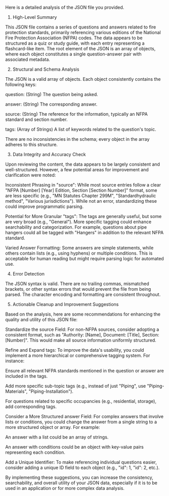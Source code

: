 Here is a detailed analysis of the JSON file you provided.

1. High-Level Summary

This JSON file contains a series of questions and answers related to fire protection standards, primarily referencing various editions of the National Fire Protection Association (NFPA) codes. The data appears to be structured as a quiz or study guide, with each entry representing a flashcard-like item. The root element of the JSON is an array of objects, where each object constitutes a single question-answer pair with associated metadata.

2. Structural and Schema Analysis

The JSON is a valid array of objects. Each object consistently contains the following keys:

question: (String) The question being asked.

answer: (String) The corresponding answer.

source: (String) The reference for the information, typically an NFPA standard and section number.

tags: (Array of Strings) A list of keywords related to the question's topic.

There are no inconsistencies in the schema; every object in the array adheres to this structure.

3. Data Integrity and Accuracy Check

Upon reviewing the content, the data appears to be largely consistent and well-structured. However, a few potential areas for improvement and clarification were noted:

Inconsistent Phrasing in "source": While most source entries follow a clear "NFPA [Number] [Year] Edition, Section [Section Number]" format, some are less specific (e.g., "MN Statutes Chapter 299M", "Standardhydraulic method", "Various jurisdictions"). While not an error, standardizing these could improve programmatic parsing.

Potential for More Granular "tags": The tags are generally useful, but some are very broad (e.g., "General"). More specific tagging could enhance searchability and categorization. For example, questions about pipe hangers could all be tagged with "Hangers" in addition to the relevant NFPA standard.

Varied Answer Formatting: Some answers are simple statements, while others contain lists (e.g., using hyphens) or multiple conditions. This is acceptable for human reading but might require parsing logic for automated use.

4. Error Detection

The JSON syntax is valid. There are no trailing commas, mismatched brackets, or other syntax errors that would prevent the file from being parsed. The character encoding and formatting are consistent throughout.

5. Actionable Cleanup and Improvement Suggestions

Based on the analysis, here are some recommendations for enhancing the quality and utility of this JSON file:

Standardize the source Field: For non-NFPA sources, consider adopting a consistent format, such as "Authority: [Name], Document: [Title], Section: [Number]". This would make all source information uniformly structured.

Refine and Expand tags: To improve the data's usability, you could implement a more hierarchical or comprehensive tagging system. For instance:

Ensure all relevant NFPA standards mentioned in the question or answer are included in the tags.

Add more specific sub-topic tags (e.g., instead of just "Piping", use "Piping-Materials", "Piping-Installation").

For questions related to specific occupancies (e.g., residential, storage), add corresponding tags.

Consider a More Structured answer Field: For complex answers that involve lists or conditions, you could change the answer from a single string to a more structured object or array. For example:

An answer with a list could be an array of strings.

An answer with conditions could be an object with key-value pairs representing each condition.

Add a Unique Identifier: To make referencing individual questions easier, consider adding a unique ID field to each object (e.g., "id": 1, "id": 2, etc.).

By implementing these suggestions, you can increase the consistency, searchability, and overall utility of your JSON data, especially if it is to be used in an application or for more complex data analysis.